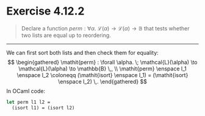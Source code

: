 # Exercise 4.12.2

> Declare a function $\mathit{perm} : \forall \alpha. \; \mathcal{L}(\alpha) \to \mathcal{L}(\alpha) \to \mathbb{B}$ that tests whether two lists are equal up to reordering.

---

We can first sort both lists and then check them for equality:
$$
  \begin{gathered}
    \mathit{perm} : \forall \alpha. \; \mathcal{L}(\alpha) \to \mathcal{L}(\alpha) \to \mathbb{B} \,, \\
    \mathit{perm} \enspace l_1 \enspace l_2
    \coloneqq
    (\mathit{isort} \enspace l_1) = (\mathit{isort} \enspace l_2) \,.
  \end{gathered}
$$
In OCaml code:
```ocaml
let perm l1 l2 =
  (isort l1) = (isort l2)
```
